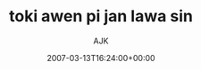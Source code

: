 ---
title: 'toki awen pi jan lawa sin'
posts: 6
hash: 't667'
author: 'AJK'
date: 2007-03-13T16:24:00+00:00
sources:
  - http://forums.tokipona.org/viewtopic.php%3Ft=667.html
---